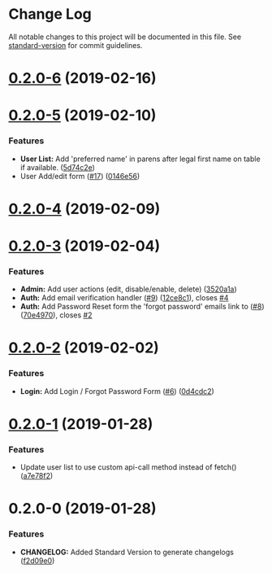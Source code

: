 # Change Log

All notable changes to this project will be documented in this file. See [standard-version](https://github.com/conventional-changelog/standard-version) for commit guidelines.

<a name="0.2.0-6"></a>
# [0.2.0-6](https://github.com/willvincent/mny-ui/compare/v0.2.0-5...v0.2.0-6) (2019-02-16)



<a name="0.2.0-5"></a>
# [0.2.0-5](https://github.com/willvincent/mny-ui/compare/v0.2.0-4...v0.2.0-5) (2019-02-10)


### Features

* **User List:** Add 'preferred name' in parens after legal first name on table if available. ([5d74c2e](https://github.com/willvincent/mny-ui/commit/5d74c2e))
* User Add/edit form ([#17](https://github.com/willvincent/mny-ui/issues/17)) ([0146e56](https://github.com/willvincent/mny-ui/commit/0146e56))



<a name="0.2.0-4"></a>
# [0.2.0-4](https://github.com/willvincent/mny-ui/compare/v0.2.0-3...v0.2.0-4) (2019-02-09)



<a name="0.2.0-3"></a>
# [0.2.0-3](https://github.com/willvincent/mny-ui/compare/v0.2.0-2...v0.2.0-3) (2019-02-04)


### Features

* **Admin:** Add user actions (edit, disable/enable, delete) ([3520a1a](https://github.com/willvincent/mny-ui/commit/3520a1a))
* **Auth:** Add email verification handler ([#9](https://github.com/willvincent/mny-ui/issues/9)) ([12ce8c1](https://github.com/willvincent/mny-ui/commit/12ce8c1)), closes [#4](https://github.com/willvincent/mny-ui/issues/4)
* **Auth:** Add Password Reset form the 'forgot password' emails link to ([#8](https://github.com/willvincent/mny-ui/issues/8)) ([70e4970](https://github.com/willvincent/mny-ui/commit/70e4970)), closes [#2](https://github.com/willvincent/mny-ui/issues/2)



<a name="0.2.0-2"></a>
# [0.2.0-2](https://github.com/willvincent/mny-ui/compare/v0.2.0-1...v0.2.0-2) (2019-02-02)


### Features

* **Login:** Add Login / Forgot Password Form ([#6](https://github.com/willvincent/mny-ui/issues/6)) ([0d4cdc2](https://github.com/willvincent/mny-ui/commit/0d4cdc2))



<a name="0.2.0-1"></a>
# [0.2.0-1](https://github.com/willvincent/mny-ui/compare/v0.2.0-0...v0.2.0-1) (2019-01-28)


### Features

* Update user list to use custom api-call method instead of fetch() ([a7e78f2](https://github.com/willvincent/mny-ui/commit/a7e78f2))



<a name="0.2.0-0"></a>
# 0.2.0-0 (2019-01-28)


### Features

* **CHANGELOG:** Added Standard Version to generate changelogs ([f2d09e0](https://github.com/willvincent/mny-ui/commit/f2d09e0))

